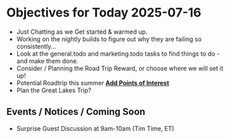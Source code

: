 # Objectives for Today 2025-07-16

- Just Chatting as we Get started & warmed up.
- Working on the nightly builds to figure out why they are failing so consistently...
- Look at the general.todo and marketing.todo tasks to find things to do - and make them done.
- Consider / Planning the Road Trip Reward, or choose where we will set it up!
- Potential Roadtrip this summer **[Add Points of Interest](https://tyrebyt.es/trip)**
- Plan the Great Lakes Trip?

## Events / Notices / Coming Soon

- Surprise Guest Discussion at 9am-10am (Tim Time, ET)
